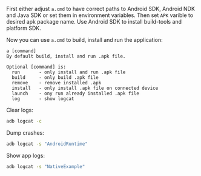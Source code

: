First either adjust `a.cmd` to have correct paths to Android SDK, Android NDK and Java SDK or set them in environment variables.
Then set `APK` varible to desired apk package name. Use Android SDK to install build-tools and platform SDK. 

Now you can use `a.cmd` to build, install and run the application:

    a [command]
    By default build, install and run .apk file.

    Optional [command] is:
      run       - only install and run .apk file
      build     - only build .apk file
      remove    - remove installed .apk
      install   - only install .apk file on connected device
      launch    - ony run already installed .apk file
      log       - show logcat


Clear logs:

```bash
adb logcat -c
```

Dump crashes:

```bash
adb logcat -s "AndroidRuntime"
```

Show app logs:

```bash
adb logcat -s "NativeExample"
```
